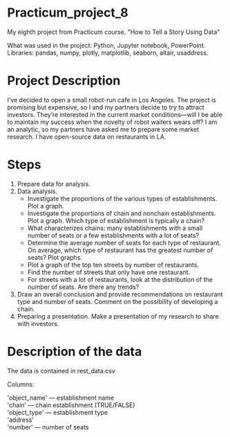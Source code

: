 # Practicum_project_8
 My eighth project from Practicum course. "How to Tell a Story Using Data"

 What was used in the project: Python, Jupyter notebook, PowerPoint. Libraries: pandas, numpy, plotly, matplotlib, seaborn, altair, usaddress.

# Project Description

I’ve decided to open a small robot-run cafe in Los Angeles. The project is promising but expensive, so I and my partners decide to try to attract investors. They’re interested in the current market conditions—will I be able to maintain my success when the novelty of robot waiters wears off?
I am an analytic, so my partners have asked me to prepare some market research. I have open-source data on restaurants in LA.

# Steps
1) Prepare data for analysis.
2) Data analysis.<br/>
    - Investigate the proportions of the various types of establishments. Plot a graph.
    - Investigate the proportions of chain and nonchain establishments. Plot a graph. Which type of establishment is typically a chain?
    - What characterizes chains: many establishments with a small number of seats or a few establishments with a lot of seats?
    - Determine the average number of seats for each type of restaurant. On average, which type of restaurant has the greatest number of seats? Plot graphs.
    - Plot a graph of the top ten streets by number of restaurants.
    - Find the number of streets that only have one restaurant.
    - For streets with a lot of restaurants, look at the distribution of the number of seats. Are there any trends?
3) Draw an overall conclusion and provide recommendations on restaurant type and number of seats. Comment on the possibility of developing a chain.
4) Preparing a presentation. Make a presentation of my research to share with investors.

# Description of the data

The data is contained in rest_data.csv

Columns:

'object_name' — establishment name<br/>
'chain' — chain establishment (TRUE/FALSE)<br/>
'object_type' — establishment type<br/>
'address'<br/>
'number' — number of seats
